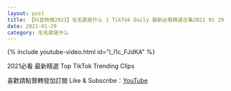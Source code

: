 ```yaml
---
layout: post
title: 【抖音熱搜2021】毛毛歌是什么 1 TikTok Daily 最新必看精選合集2021 01 29
date: 2021-01-29
category: 毛毛歌是什么
---
```


{% include youtube-video.html id="l_l1c_FJdKA" %}

2021必看 最新精選 Top TikTok Trending Clips

喜歡請點贊轉發加訂閱 Like & Subscribe：[YouTube](https://www.youtube.com/channel/UCAoR7VcanIPd04uEq_GIylA/videos)


